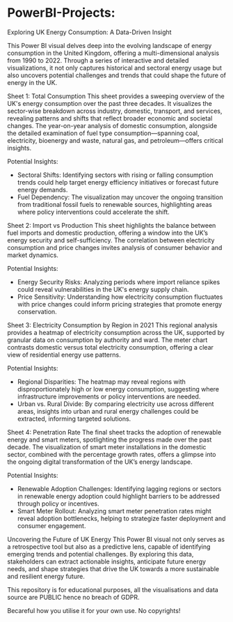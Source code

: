 # PowerBI-Projects: 

Exploring UK Energy Consumption: A Data-Driven Insight

This Power BI visual delves deep into the evolving landscape of energy consumption in the United Kingdom, offering a multi-dimensional analysis from 1990 to 2022. Through a series of interactive and detailed visualizations, it not only captures historical and sectoral energy usage but also uncovers potential challenges and trends that could shape the future of energy in the UK.

Sheet 1: Total Consumption
This sheet provides a sweeping overview of the UK's energy consumption over the past three decades. It visualizes the sector-wise breakdown across industry, domestic, transport, and services, revealing patterns and shifts that reflect broader economic and societal changes. The year-on-year analysis of domestic consumption, alongside the detailed examination of fuel type consumption—spanning coal, electricity, bioenergy and waste, natural gas, and petroleum—offers critical insights.

Potential Insights:
- Sectoral Shifts: Identifying sectors with rising or falling consumption trends could help target energy efficiency initiatives or forecast future energy demands.
- Fuel Dependency: The visualization may uncover the ongoing transition from traditional fossil fuels to renewable sources, highlighting areas where policy interventions could accelerate the shift.

Sheet 2: Import vs Production
This sheet highlights the balance between fuel imports and domestic production, offering a window into the UK’s energy security and self-sufficiency. The correlation between electricity consumption and price changes invites analysis of consumer behavior and market dynamics.

Potential Insights:
- Energy Security Risks: Analyzing periods where import reliance spikes could reveal vulnerabilities in the UK's energy supply chain.
- Price Sensitivity: Understanding how electricity consumption fluctuates with price changes could inform pricing strategies that promote energy conservation.

Sheet 3: Electricity Consumption by Region in 2021
This regional analysis provides a heatmap of electricity consumption across the UK, supported by granular data on consumption by authority and ward. The meter chart contrasts domestic versus total electricity consumption, offering a clear view of residential energy use patterns.

Potential Insights:
- Regional Disparities: The heatmap may reveal regions with disproportionately high or low energy consumption, suggesting where infrastructure improvements or policy interventions are needed.
- Urban vs. Rural Divide: By comparing electricity use across different areas, insights into urban and rural energy challenges could be extracted, informing targeted solutions.

Sheet 4: Penetration Rate
The final sheet tracks the adoption of renewable energy and smart meters, spotlighting the progress made over the past decade. The visualization of smart meter installations in the domestic sector, combined with the percentage growth rates, offers a glimpse into the ongoing digital transformation of the UK’s energy landscape.

Potential Insights:
- Renewable Adoption Challenges: Identifying lagging regions or sectors in renewable energy adoption could highlight barriers to be addressed through policy or incentives.
- Smart Meter Rollout: Analyzing smart meter penetration rates might reveal adoption bottlenecks, helping to strategize faster deployment and consumer engagement.

Uncovering the Future of UK Energy
This Power BI visual not only serves as a retrospective tool but also as a predictive lens, capable of identifying emerging trends and potential challenges. By exploring this data, stakeholders can extract actionable insights, anticipate future energy needs, and shape strategies that drive the UK towards a more sustainable and resilient energy future.

This repository is for educational purposes, all the visualisations and data source are PUBLIC hence no breach of GDPR.

Becareful how you utilise it for your own use. No copyrights!
